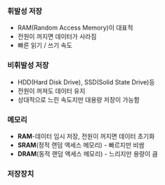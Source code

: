 
### 휘발성 저장
- RAM(Random Access Memory)이 대표적
- 전원이 꺼지면 데이터가 사라짐
- 빠른 읽기 / 쓰기 속도
### 비휘발성 저장
- HDD(Hard Disk Drive), SSD(Solid State Drive)등
- 전원이 꺼져도 데이터 유지
- 상대적으로 느린 속도지만 대용량 저장이 가능함
### 메모리
- **RAM**-데이터 임시 저장, 전원이 꺼지면 데이터 초기화
- **SRAM**(정적 랜덤 액세스 메모리) - 빠르지만 비쌈
- **DRAM**(동적 랜덤 액세스 메모리) - 느리지만 용량이 큼
### 저장장치
